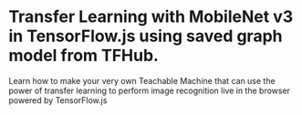 Transfer Learning with MobileNet v3 in TensorFlow.js using saved graph model from TFHub.
=================

Learn how to make your very own Teachable Machine that can use the power of transfer learning to perform image recognition live in the browser powered by TensorFlow.js
